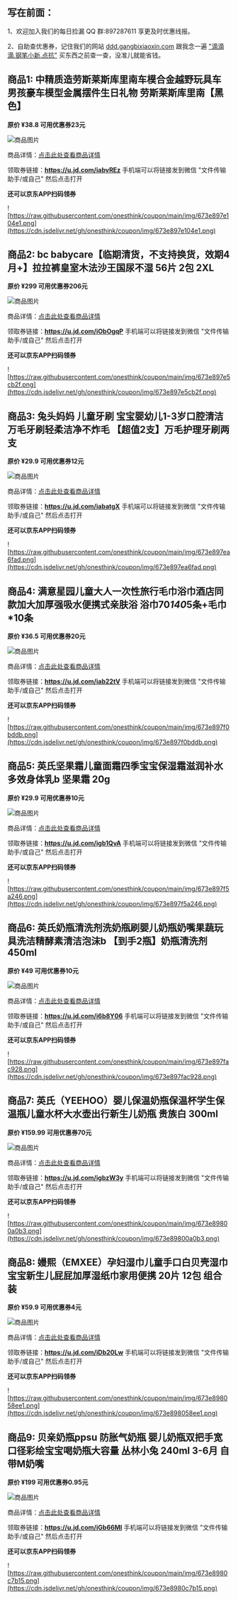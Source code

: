 ## 写在前面：

1、欢迎加入我们的每日捡漏 QQ 群:897287611 享更及时优惠线报。

2、自助查优惠券，记住我们的网站 [ddd.gangbixiaoxin.com](https://ddd.gangbixiaoxin.com) 跟我念一遍 ["滴滴滴.钢笔小新.点抗"](https://ddd.gangbixiaoxin.com) 买东西之前查一查，没准儿就能省钱。

## 商品1: 中精质造劳斯莱斯库里南车模合金越野玩具车男孩豪车模型金属摆件生日礼物 劳斯莱斯库里南【黑色】

**原价 ¥38.8 可用优惠券23元**

![商品图片](http://img14.360buyimg.com/n1/jfs/t1/131429/23/42623/103185/665a0e1fF4297dee9/70a0e7e1a05c18f6.jpg)

商品详情：[点击此处查看商品详情](https://union-click.jd.com/jdc?e=1003156031&amp;p=JF8BAdMJK1olXwIGU1pdD0IWC18IGlsUWQQFXFpZDkgTBF9MRANLAjZbERscSkAJHTRQRA1CCVkdDwtCWhVLHTdNTwcKBENeCVAfUg8bXDVXYyloVUFeESUbW0oQaChXXwdWFkFeOlwWQQBNezR8RBhpW34LERY_XFxXDxtxazliLnVHI1wHbj90eC1_YjNNOWViEikVUi51Sj1Oby5lPWFYKBcpaktkYSZaWyx3B2NgHRgbfxNweg9saAxhJFRlID0qVj8VewhzfCcTOE5hIjkCViNFZRNsbwF-GHJwIDkkezBIYyd8ciJhPQF0NjkkaD9nCwwKTiliFG1GNxYqcStlYDN-ciNwKl95FSk0XhMnQgZoWxhKLVlhEyhfFk8fWBtgTTASLQoOZF9tC0oXBGYOHF0cWDYyVF5tSSUXBmwAH1gWWTYDZF5bCkgXB28PHFoXVQQyVFZaOJy6u7qCqo6d5NKc3Inkr56ev7uWk2slbQUyVF9cCksTBG4KG2slXQUyV24DZkpEBGpYGgsUM1oAFAIIUANVbWoIHFgUVA4DZFxcCUkVM184RAFKJXR_XBkBTTBRUG4PcBxKGVpBHxkBZklcSiRSYwBhAkV-UiZUTQN1V18IKw)

领取券链接：**https://u.jd.com/iabvREz** 手机端可以将链接发到微信 "文件传输助手/或自己" 然后点击打开

**还可以京东APP扫码领券**

![https://raw.githubusercontent.com/onesthink/coupon/main/img/673e897e104e1.png](https://cdn.jsdelivr.net/gh/onesthink/coupon/img/673e897e104e1.png)

## 商品2: bc babycare【临期清货，不支持换货，效期4月+】拉拉裤皇室木法沙王国尿不湿 56片 2包 2XL

**原价 ¥299 可用优惠券206元**

![商品图片](http://img14.360buyimg.com/n1/jfs/t1/249358/11/856/88208/658be967Fb1f2eedc/5643c398b2dca4ca.jpg)

商品详情：[点击此处查看商品详情](https://union-click.jd.com/jdc?e=1003156031&amp;p=JF8BAdEJK1olXwIGUl5ZAU4WBV8IGloWWwIBVFdYCEsRA19MRANLAjZbERscSkAJHTRQRA1CCVkdDwtCWhVLHTdNTwcKBENeCVAfUg8bQCxqHD1mGQZ-Dx8NWxJfdzFuGg9BCH1dOlwDST5UZwZDXSR3WFN7KD5fflxXDxtxaz5iBH1BIFwpWz9kYCh_RC9NOWJ2Ej4VUih1Ah9ObD5lO2FYJBc-QEpwYSZoWyxdB2NgHTobaDl_YA97eAxhJFRlLS0UTz9-WQlzfCcTOE5hIjkCViNFZRNheDhcGWUAPDgkeyBLdG18ciJmGwN0LT4_fxJkQw9xbz12Pn4KNychbCh1YDN-ciNFKV9lCig0eBMnSGcBbAVAXwNnESBee0h0XA5wYSFpPQoOZF9tC0oXBGYOHF0cWDYyVF5tSSURBWcMHF8lXDYCUlxeCE8XBGgKHFIRbQYKU26KpfPCid7dk-LBw47V7fmIgffDnec4K2sWbQYDVVxdDEwWAW84K1sWbQUyCjBcW0wSV24NGjVJX0ZeAQMFWiUSA2gLEloVWDYAVV9fCnsnMyxLeVxzLkICKAUcWBhOSxtWfVpBCVN5CzBfVgpiQAthUB1qPwNXLSI9Cj0nA18)

领取券链接：**https://u.jd.com/iObOgqP** 手机端可以将链接发到微信 "文件传输助手/或自己" 然后点击打开

**还可以京东APP扫码领券**

![https://raw.githubusercontent.com/onesthink/coupon/main/img/673e897e5cb2f.png](https://cdn.jsdelivr.net/gh/onesthink/coupon/img/673e897e5cb2f.png)

## 商品3: 兔头妈妈 儿童牙刷 宝宝婴幼儿1-3岁口腔清洁万毛牙刷轻柔洁净不炸毛 【超值2支】万毛护理牙刷两支

**原价 ¥29.9 可用优惠券12元**

![商品图片](http://img14.360buyimg.com/n1/jfs/t1/175003/9/48692/103744/6736c491F0e3a12d9/311a05c39b6347ea.jpg)

商品详情：[点击此处查看商品详情](https://union-click.jd.com/jdc?e=1003156031&amp;p=JF8BAdEJK1olXwIGUlpdCE0SB18IGlodVAYCUlhVC08WBl9MRANLAjZbERscSkAJHTRQRA1CCVkdDwtCWhVLHTdNTwcKBENeCVAfUg8beCZQWyxyXmRjEi0qYBVHQy9bTlJoJ3VDOlwmcileYxYAQil8H11cNxkEX1xXDxtxaz5sPgZFICcPbDJ0Vix8cjtNOWJQEj4FVTh1Sj1ObBBmKmFbEhcpQEp-YW50Wzh3B1VgHToba0lKdBsJeAxhJFRlIAcqTD9IWQ1zfCcTOE5hIjkCViNFZRB6bwJmAnFKPDoqUThLY21Sci9hCFl0JiY0aC9gXQxqcz1hKW1HNFwHbStPYDN-ciNzKV9lCCokcBMnBzF2Y1lGKE9iNF0DCR4RSAheYBMVPQoOZF9tC0oXBGYOHF0cWDYyVF5tSSURB2oMHFslXDYCUlxeCE8XBGgPG1IQbQYKU26KpfPCid7dk-LBw47V7fmIgffDnec4K2sWbQYDVVxdDEwWAW84K1sWbQUyCjBcW0wSU25YGjVJX0ZeAQEJUSUSA2gLG1kUWDYAVV9fCnsnMxRBQxtiOgVgNRgufyNJUy9ISA4cIHxxFTBfczF1Sg9xEwJnNERZCj0aURwnA18)

领取券链接：**https://u.jd.com/iabatgX** 手机端可以将链接发到微信 "文件传输助手/或自己" 然后点击打开

**还可以京东APP扫码领券**

![https://raw.githubusercontent.com/onesthink/coupon/main/img/673e897ea6fad.png](https://cdn.jsdelivr.net/gh/onesthink/coupon/img/673e897ea6fad.png)

## 商品4: 满意星园儿童大人一次性旅行毛巾浴巾酒店同款加大加厚强吸水便携式亲肤浴 浴巾70*140*5条+毛巾*10条

**原价 ¥36.5 可用优惠券20元**

![商品图片](http://img14.360buyimg.com/n1/jfs/t1/238168/14/7838/54826/657b24c5F326d5811/fe1bc50cd6546e66.jpg)

商品详情：[点击此处查看商品详情](https://union-click.jd.com/jdc?e=1003156031&amp;p=JF8BAd0JK1olXwIGU1ZfAE8fCl8IGlodXwEKUVpaDkIQBF9MRANLAjZbERscSkAJHTRQRA1CCVkdDwtCWhVLHTdNTwcKBENeCVAfUg8bfm5eYi58FH16FhwobjAXSGdrcwtBAV11OlwhSB8WZSR4e1lCPARJCi4KcFxXDxtxaz5sPm1cIic9bj9OeDN_GTNNOWJiEigvVTJ1Ah9OeD5lOGFbNBcqQEpzYW58WyxNAH9gHSobfEljZA98aAxhJFRlIAcUVjxuUQlzfCcTOE5hIjkCViNFZRB_eyhiAnFaPA4qQUtXdQ1gcjtMGxIBIz4kazlgYAxIbCJHDnFYNxwrcSt0Yx1rXC9sLWF1HV4efjJBYBRoD1lgSQR3ZFglaEhfXj1QeDljBlBdVBY0T0gQAR8EF2sUbQUDVFlUDkwRCmo4K1sVbUdsVFxaDE8VBWo4GmsVWwQBVFpdD0wRAWYAK1sdWjbV-eaIgvrCi9bchdPC5KHX3eKJlsMnM18LK1sUXAQCUFlcCksnM28LK1glA2gDB1hfCUkVBAFUGRtJCFhXUDBYCE8WCm8PGGsXXAcAVm5tODYWVRZ9chJuJURAITgmCAAfYAdYTwdOKmgAKB4JCS1ccw8KTDoXFlhyAyZtCHs)

领取券链接：**https://u.jd.com/iab22tV** 手机端可以将链接发到微信 "文件传输助手/或自己" 然后点击打开

**还可以京东APP扫码领券**

![https://raw.githubusercontent.com/onesthink/coupon/main/img/673e897f0bddb.png](https://cdn.jsdelivr.net/gh/onesthink/coupon/img/673e897f0bddb.png)

## 商品5: 英氏坚果霜儿童面霜四季宝宝保湿霜滋润补水多效身体乳b 坚果霜 20g

**原价 ¥29.9 可用优惠券10元**

![商品图片](http://img14.360buyimg.com/n1/jfs/t1/199489/37/47763/102106/6734c3eeF95fa0c61/64d97f7aa1255c5a.png)

商品详情：[点击此处查看商品详情](https://union-click.jd.com/jdc?e=1003156031&amp;p=JF8BAdsJK1olXwIGUl9cAUgVC18IGlocVQEKXV5ZDEgRBV9MRANLAjZbERscSkAJHTRQRA1CCVkdDwtCWhVLHTdNTwcKBENeCVAfUg8bAxVVRVJpP09mUz1cVkIXRR9KbgZFKEV0Olw4YAhtAjVsSxBJPlN6ACsId1xXDxtxaz5sLk9cIicLaj90cC1_RAlNOWVQEj4VVTt1Ah9OeC5mK2FbMBc9QEp3YSZ4WztNAH9gHQwbfANsehhBbAxhJFRlIBc-VD9-fzxzfCcTOE5hIjkCViNFZRNbbAJAHXEAJy0-USsRdzdwci9mJQF0LTYOay9nBhtXQT1sKXVDIAYqezJ1YCh8YityKk9LFyk0XixsY3sKbk8XKDZKEVwFUAphag9PfTIdDVhRVjY6Cw1nD2M4GmsWXAYFXVhaDkISM18IG2tUMwYAUVlfDkwRM244G10XXgYGVFlaAU0XB18IE1wliqu6gdTs3cOu1_GAzOKyiI--gMDVOHsnAF8IGloXXQIFVVxdOHsXAF8LKwV7XFUHA1dVDht5X21IRw5UCEJsUV1dC0wTB2k4GVoUXwQyZG5dchZJChNqUj8SPgdcXV4beAliXj99WC17X2NqFyRcUi9HSDNrTiNBKFN9ZF5t)

领取券链接：**https://u.jd.com/igb1QvA** 手机端可以将链接发到微信 "文件传输助手/或自己" 然后点击打开

**还可以京东APP扫码领券**

![https://raw.githubusercontent.com/onesthink/coupon/main/img/673e897f5a246.png](https://cdn.jsdelivr.net/gh/onesthink/coupon/img/673e897f5a246.png)

## 商品6: 英氏奶瓶清洗剂洗奶瓶刷婴儿奶瓶奶嘴果蔬玩具洗洁精酵素清洁泡沫b 【到手2瓶】奶瓶清洗剂450ml

**原价 ¥49 可用优惠券10元**

![商品图片](http://img14.360buyimg.com/n1/jfs/t1/203894/22/48731/72968/6734c7a8F7cc66b63/ad941fb176675826.jpg)

商品详情：[点击此处查看商品详情](https://union-click.jd.com/jdc?e=1003156031&amp;p=JF8BAd8JK1olXwIGUl5fCEoSCl8IGloQXQIEVldcDk8VAl9MRANLAjZbERscSkAJHTRQRA1CCVkdDwtCWhVLHTdNTwcKBENeCVAfUg8bQmdLRAdhNgJxPwQlfi5UXS50WydsVEB8OlwJSz8fZWt2HyZDKXsFIlhYblxXDxtxaz5hLmVBIwEhWzxkeCx8RCtNOWViEio_Ui51Sm5ObS5mL2FbMBc9UEtnYW50WyxNB2VgHV8bfDJvZhZrfAxhJFRlIBcuVD1uVQtzfCcTOE5hIjkCViNFZRB-YihcH2ZdKyc9bCMDABhraT98JGVlCCgvaChjWT0cGCx2FW5iICoqTz11Zzx_UzhSKX9yMyoEexVjeh9rYDsBX3MWVittUk1oZGwPWSZ2GHB3PCQCEjtJRhISTVcZbQcyV19dD0IRBGkBHmslXQYyFTBdCUoSBW0KEmsUbQYEVl1dDEsSA2sJEl0lXQ4FZInwsJ6dsrqAoo-L1dG784vUtJ-Ji184K1glXQcDVl5ZD0oVA184G1glXjZcOl8ODRweC2lYdQcXHVoLXB9YZk4UA24OG1oVbQQDVVxfOHsnQmdLRAdhNgJxPwQlfi5UXS50WydsVEB8OlwJSz8fZWt2HyZDKXsFIlhYbnsXMw)

领取券链接：**https://u.jd.com/i6b8Y06** 手机端可以将链接发到微信 "文件传输助手/或自己" 然后点击打开

**还可以京东APP扫码领券**

![https://raw.githubusercontent.com/onesthink/coupon/main/img/673e897fac928.png](https://cdn.jsdelivr.net/gh/onesthink/coupon/img/673e897fac928.png)

## 商品7: 英氏（YEEHOO）婴儿保温奶瓶保温杯学生保温瓶儿童水杯大水壶出行新生儿奶瓶 贵族白 300ml

**原价 ¥159.99 可用优惠券70元**

![商品图片](http://img14.360buyimg.com/n1/jfs/t1/182048/5/42742/56839/661247a8F32da29ae/61281fb5ea6e6a02.jpg)

商品详情：[点击此处查看商品详情](https://union-click.jd.com/jdc?e=1003156031&amp;p=JF8BAdsJK1olXwIGUFhVDk4eA18IGloSWQ8BV19bDEoUB19MRANLAjZbERscSkAJHTRQRA1CCVkdDwtCWhVLHTdNTwcKBENeCVAfUg8bWwpsWD1qJXxcNig8TyMVdw9DRzBKOnFhOlwIX05ySC1SSDlQX1N0Pwc_V1xXDxtxaz5hBHVeIFwlbT9ecCt8GT9NOWV-Ej0vUhh1Sh9ObD5lDWFbLBc9QEtgYSZoWy9dAHZgHTYbfxNjYxt7GwxhJFRlIAc2Sj1uVQlzfCcTOE5hIjkCViNFZRBxbChmA2UAJDgqCSBWdDBgcjtPIkFiVgw9cT9rCxtQbz5iOXFDIic1ajx1YCh8YgFFJGVhFykkUitsY3sKbk8XKDZCHBU5cQJ-dA9XfSBMGENeMDcqXAh3D2M4GmsWXAYFXVhaDkISM18IG2tUMwYCUl5VDEoXM244G10XXgYGVFlbCUISBF8IE1wliqu6gdTs3cOu1_GAzOKyiI--gMDVOHsnAF8IGloXXQIFVVxdOHsXAF8LKwV7XFUEV15ZD0p5X21IRw5WXE5sUV1fCUgUBmw4GVoUXwQyZG4FbS9UZRBwYQV3K2dFPFwpaABLaDBvbDh7X1NVUTsWShFEYSoKTi1-BGRdZF5t)

领取券链接：**https://u.jd.com/igbzW3y** 手机端可以将链接发到微信 "文件传输助手/或自己" 然后点击打开

**还可以京东APP扫码领券**

![https://raw.githubusercontent.com/onesthink/coupon/main/img/673e89800a0b3.png](https://cdn.jsdelivr.net/gh/onesthink/coupon/img/673e89800a0b3.png)

## 商品8: 嫚熙（EMXEE）孕妇湿巾儿童手口白贝壳湿巾宝宝新生儿屁屁加厚湿纸巾家用便携 20片 12包 组合装

**原价 ¥59.9 可用优惠券4元**

![商品图片](http://img14.360buyimg.com/n1/jfs/t1/249199/20/24861/111740/673ccc2bFb38a5979/1acac954031d0dc3.jpg)

商品详情：[点击此处查看商品详情](https://union-click.jd.com/jdc?e=1003156031&amp;p=JF8BAdkJK1olXwIGUlpdAEwRBF8IGlsUVQcBXV1dDE4RA19MRANLAjZbERscSkAJHTRQRA1CCVkdDwtCWhVLHTdNTwcKBENeCVAfUg8bWwpsWD1qJXxcNig8UhB1YRVDRzBdLVJ_OlwIX05ySC1SSDlQX199KVouV1xXDxtxazliLk9GIFwLazx0cC9_RC9NOWV2Ej4VVTh1ShtObD5lPWFbVRc-QEpzYW5oWyxnB2VgVSIbaDlzYRtSZAxhJFRlLS0iTDxuczxzfCcTOE5hIjkCViNFZRNYYi9-A3JwMycpeyxXYyd8ci9mJlliJjY-aBJRChtxazl1BG4LIzc2fjJlYCh8GStwJHVXCykCfC9sY3sKbk8XKDZaEjU8ah5AWA9XRyNpWF0YK1gtCRhRD2M4GmsWXAYFXVhaDkISM18IG2tUMwYKXVpVCnsWM28OGVgVWQYFUlxYCUsnA2cPK4y45dOI5YvVsZ-Ji7ixvI6c4dKc3G5tOEgnA24JGVsRWgcAVG5tCEgnAF9WdVpGVQYBXFheZhcVQzNdWRBdMwMBVFhfCU0XM20JGlkXbTYyDDs5Sy1oexVWeS10B11gNiQWVCBfczt1dVlACgNnHxwHWylSATZ3Zl9mAjYCZA)

领取券链接：**https://u.jd.com/iDb20Lw** 手机端可以将链接发到微信 "文件传输助手/或自己" 然后点击打开

**还可以京东APP扫码领券**

![https://raw.githubusercontent.com/onesthink/coupon/main/img/673e898058ee1.png](https://cdn.jsdelivr.net/gh/onesthink/coupon/img/673e898058ee1.png)

## 商品9: 贝亲奶瓶ppsu 防胀气奶瓶 婴儿奶瓶双把手宽口径彩绘宝宝喝奶瓶大容量 丛林小兔 240ml 3-6月 自带M奶嘴

**原价 ¥199 可用优惠券0.95元**

![商品图片](http://img14.360buyimg.com/n1/jfs/t1/247897/11/24680/74396/673ad7afFdecd4b56/bc43c9488b443aea.jpg)

商品详情：[点击此处查看商品详情](https://union-click.jd.com/jdc?e=1003156031&amp;p=JF8BAdkJK1olXwIGUlpZDEIfAV8IGloXWwYCVl1ZAUgXAl9MRANLAjZbERscSkAJHTRQRA1CCVkdDwtCWhVLHTdNTwcKBENeCVAfUg8bBQ4IT1h3K38ELRkUCj9geTZvHD1PGnB7OlwaWy52XQsPQy9THlp9MhkFTFxXDxtxaz5iFH1FICchaz90Ay18YitNOWJ2Eig_Uht1Sh9ObwBmL2FYJBcqekp1YW54WyxNB2ZgHSobaDJjZA9seAxhJFRkLT0mVD9uUQ9zfCcTOE5hIjkCViNFZRNhey9mGHBrAS0-USBJdDBsci8UIkdiJjUqfzhrChhAYzt2XFQLICchayt1YCh8YitFKU99EClfaC9sY3sKbk8XKDZFKgYdAC9gUApLHDp0KXBEAzVUXhBBD2M4GmsWXAYFXVhaDkISM18IG2tUMwAKUF1cAXsWM28OGVgVWQYFUlpcCU0nA2cPK4y45dOI5YvVsZ-Ji7ixvI6c4dKc3G5tOEgnA24JGVsRWgcAVG5tCEgnAF9WdVpGWgMLVF5YZhcVQzNdX1JQMwMCU1hZCkgSM20JGlkXbTYyUj9dXEh1dRYOYhxcX3J1Lgc6Dy1NRBlxdVlSDmNjCjpaUD9RQDN3fRxNGTYCZA)

领取券链接：**https://u.jd.com/iGb66Ml** 手机端可以将链接发到微信 "文件传输助手/或自己" 然后点击打开

**还可以京东APP扫码领券**

![https://raw.githubusercontent.com/onesthink/coupon/main/img/673e8980c7b15.png](https://cdn.jsdelivr.net/gh/onesthink/coupon/img/673e8980c7b15.png)

